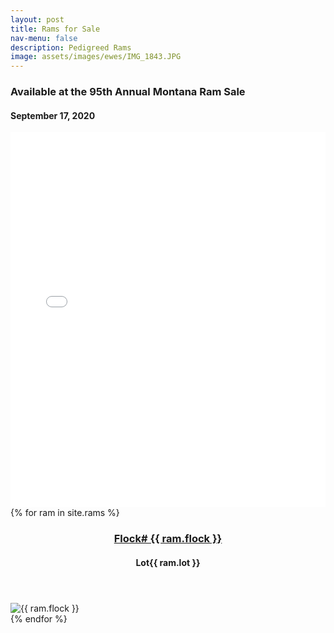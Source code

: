 ```yaml
---
layout: post
title: Rams for Sale
nav-menu: false
description: Pedigreed Rams
image: assets/images/ewes/IMG_1843.JPG
---
```

<h3>Available at the 95th Annual Montana Ram Sale</h3>
<h4>September 17, 2020</h4>
<embed src="{{ site.baseur }}/assets/pdfs/rams-summary.pdf" width="100%" height="600" type="application/pdf">
<div class="rams">
    {% for ram in site.rams %}
      <article>
            <header class="major">
                     <h3><a href="{{ ram.url }}">Flock# {{ ram.flock }} <span class="icon fa-file-pdf-o" /></a></h3>
                     <h4>Lot{{ ram.lot }}</h4>
             </header>
          <span class="image">
              <img src="{{ site.baseurl }}/assets/images/rams/Ram_{{ ram.flock }}.JPG" alt="{{ ram.flock }}" />
          </span>      
     </article>
    {% endfor %}
</div>

